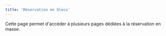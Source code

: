 ```yaml
---
title: 'Réservation en blocs'
---
```


Cette page permet d'accéder à plusieurs pages dédiées à la réservation en masse.